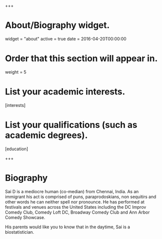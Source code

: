 +++
# About/Biography widget.
widget = "about"
active = true
date = 2016-04-20T00:00:00

# Order that this section will appear in.
weight = 5

# List your academic interests.
[interests]

# List your qualifications (such as academic degrees).
[education]
  
 
+++


# Biography
Sai D is a mediocre human (co-median) from Chennai, India. As an immigrant his act is comprised of puns, paraprodoskians, non sequitirs and other words he can neither spell nor pronounce. He has performed at festivals and venues across the United States including the DC Improv Comedy Club, Comedy Loft DC, Broadway Comedy Club and Ann Arbor Comedy Showcase.

His parents would like you to know that in the daytime, Sai is a biostatistician. 
